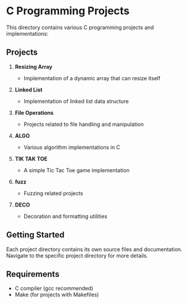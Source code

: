 # C Programming Projects

This directory contains various C programming projects and implementations:

## Projects

1. **Resizing Array**
   - Implementation of a dynamic array that can resize itself

2. **Linked List**
   - Implementation of linked list data structure

3. **File Operations**
   - Projects related to file handling and manipulation

4. **ALGO**
   - Various algorithm implementations in C

5. **TIK TAK TOE**
   - A simple Tic Tac Toe game implementation

6. **fuzz**
   - Fuzzing related projects

7. **DECO**
   - Decoration and formatting utilities

## Getting Started

Each project directory contains its own source files and documentation. Navigate to the specific project directory for more details.

## Requirements

- C compiler (gcc recommended)
- Make (for projects with Makefiles) 